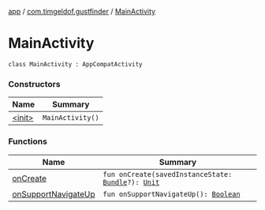 [app](../../index.md) / [com.timgeldof.gustfinder](../index.md) / [MainActivity](./index.md)

# MainActivity

`class MainActivity : AppCompatActivity`

### Constructors

| Name | Summary |
|---|---|
| [&lt;init&gt;](-init-.md) | `MainActivity()` |

### Functions

| Name | Summary |
|---|---|
| [onCreate](on-create.md) | `fun onCreate(savedInstanceState: `[`Bundle`](https://developer.android.com/reference/android/os/Bundle.html)`?): `[`Unit`](https://kotlinlang.org/api/latest/jvm/stdlib/kotlin/-unit/index.html) |
| [onSupportNavigateUp](on-support-navigate-up.md) | `fun onSupportNavigateUp(): `[`Boolean`](https://kotlinlang.org/api/latest/jvm/stdlib/kotlin/-boolean/index.html) |
